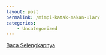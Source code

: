 ```yaml
---
layout: post
permalink: /mimpi-katak-makan-ular/
categories:
    - Uncategorized
---
```


[Baca Selengkapnya](/03)